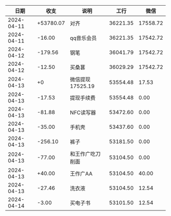 
|日期|收支|说明|工行|微信|
|---|----|---|---|----|
| 2024-04-11 |+53780.07   |   对齐   |36221.35|17558.72|
| 2024-04-11 | -16.00 | qq音乐会员 | 36221.35 | 17542.72 |
|2024-04-12|-179.56|钢笔|36041.79|17542.72|
| 2024-04-12 | -12.50 | 买桑葚 | 36029.29 |17542.72 |
| 2024-04-13 | +0 | 微信提现17525.19 | 53554.48 | 17.53 |
|2024-04-13|-17.53|提现手续费|53554.48|0.00|
|2024-04-13|-81.88|NFC读写器|53472.60|0.00|
|2024-04-13|-35.00|手机壳|53437.60|0.00|
|2024-04-13|-256.10|裤子|53181.50|0.00|
|2024-04-13|-77.00|和王作广吃刀削面|53104.50|0.00|
|2024-04-13|+40.00|王作广AA|53104.50|40.00|
|2024-04-13|-27.46|洗衣液|53104.50|12.54|
|2024-04-14|-3.00|买电子书|53101.50|12.54|
